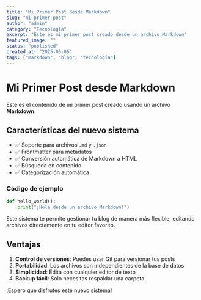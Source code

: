 ```yaml
---
title: "Mi Primer Post desde Markdown"
slug: "mi-primer-post"
author: "admin"
category: "Tecnología"
excerpt: "Este es mi primer post creado desde un archivo Markdown"
featured_image: ""
status: "published"
created_at: "2025-06-06"
tags: ["markdown", "blog", "tecnología"]
---
```


# Mi Primer Post desde Markdown

Este es el contenido de mi primer post creado usando un archivo **Markdown**. 

## Características del nuevo sistema

- ✅ Soporte para archivos `.md` y `.json`
- ✅ Frontmatter para metadatos
- ✅ Conversión automática de Markdown a HTML
- ✅ Búsqueda en contenido
- ✅ Categorización automática

### Código de ejemplo

```python
def hello_world():
    print("¡Hola desde un archivo Markdown!")
```

Este sistema te permite gestionar tu blog de manera más flexible, editando archivos directamente en tu editor favorito.

## Ventajas

1. **Control de versiones**: Puedes usar Git para versionar tus posts
2. **Portabilidad**: Los archivos son independientes de la base de datos
3. **Simplicidad**: Edita con cualquier editor de texto
4. **Backup fácil**: Solo necesitas respaldar una carpeta

¡Espero que disfrutes este nuevo sistema!
